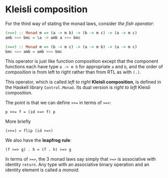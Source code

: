 # Kleisli composition

For the third way of stating the monad laws, consider *the fish operator*:

```hs
(>=>) :: Monad m => (a -> m b) -> (b -> m c) -> (a -> m c)
amb >=> bmc = \a -> amb a >>= bmc

(<=<) :: Monad m => (b -> m c) -> (a -> m b) -> (a -> m c)
bmc <=< amb = amb >>= bmc
```

This operator is just like function composition except that the component functions each have type `a -> m b` for appropriate `a` and `b`, and the order of composition is from left to right rather than from RTL as with `(.)`.

This operator, which is called *left to right* **Kleisli composition**, is defined in the Haskell library `Control.Monad`. Its  dual version is *right to left* Kleisli composition.


The point is that we can define `>>=` in terms of `>=>`:

    p >>= f = (id >=> f) p

More briefly

    (>>=) = flip (id >=>)


We also have the **leapfrog rule**:

    (f >=> g) . h = (f . h) >=> g

In terms of `>=>`, the 3 monad laws say simply that `>=>` is associative with identity `return`. Any type with an associative binary operation and an identity element is called a *monoid*.
